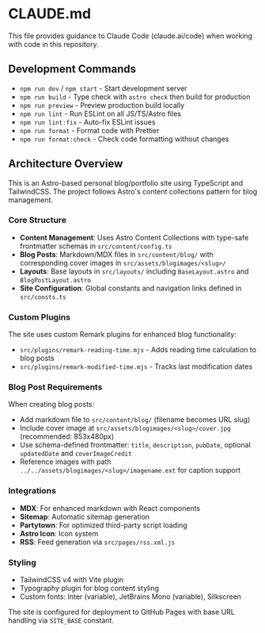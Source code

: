 # CLAUDE.md

This file provides guidance to Claude Code (claude.ai/code) when working with code in this repository.

## Development Commands

- `npm run dev` / `npm start` - Start development server
- `npm run build` - Type check with `astro check` then build for production
- `npm run preview` - Preview production build locally
- `npm run lint` - Run ESLint on all JS/TS/Astro files
- `npm run lint:fix` - Auto-fix ESLint issues
- `npm run format` - Format code with Prettier
- `npm run format:check` - Check code formatting without changes

## Architecture Overview

This is an Astro-based personal blog/portfolio site using TypeScript and TailwindCSS. The project follows Astro's content collections pattern for blog management.

### Core Structure

- **Content Management**: Uses Astro Content Collections with type-safe frontmatter schemas in `src/content/config.ts`
- **Blog Posts**: Markdown/MDX files in `src/content/blog/` with corresponding cover images in `src/assets/blogimages/<slug>/`
- **Layouts**: Base layouts in `src/layouts/` including `BaseLayout.astro` and `BlogPostLayout.astro`
- **Site Configuration**: Global constants and navigation links defined in `src/consts.ts`

### Custom Plugins

The site uses custom Remark plugins for enhanced blog functionality:
- `src/plugins/remark-reading-time.mjs` - Adds reading time calculation to blog posts
- `src/plugins/remark-modified-time.mjs` - Tracks last modification dates

### Blog Post Requirements

When creating blog posts:
- Add markdown file to `src/content/blog/` (filename becomes URL slug)
- Include cover image at `src/assets/blogimages/<slug>/cover.jpg` (recommended: 853x480px)
- Use schema-defined frontmatter: `title`, `description`, `pubDate`, optional `updatedDate` and `coverImageCredit`
- Reference images with path `../../assets/blogimages/<slug>/imagename.ext` for caption support

### Integrations

- **MDX**: For enhanced markdown with React components
- **Sitemap**: Automatic sitemap generation
- **Partytown**: For optimized third-party script loading
- **Astro Icon**: Icon system
- **RSS**: Feed generation via `src/pages/rss.xml.js`

### Styling

- TailwindCSS v4 with Vite plugin
- Typography plugin for blog content styling
- Custom fonts: Inter (variable), JetBrains Mono (variable), Silkscreen

The site is configured for deployment to GitHub Pages with base URL handling via `SITE_BASE` constant.
